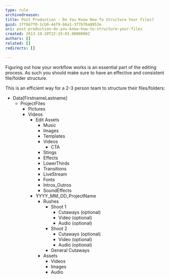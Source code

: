 ```yaml
---
type: rule
archivedreason: 
title: Post Production - Do You Know How To Structure Your Files?
guid: 37f667f0-1cb0-44f9-b6a1-3f7b76a8953e
uri: post-production-do-you-know-how-to-structure-your-files
created: 2013-10-20T22:19:03.0000000Z
authors: []
related: []
redirects: []

---
```


Figuring out how your workflow works is an essential part of the editing process. As such you should make sure to have an effective and consistent file/folder structure. 
<!--endintro-->

This is an efficient way for a 2-3 person team to structure their files/folders:



* Data[FirstnameLastname]
    * ProjectFiles
        * Pictures
        * Videos
            * Edit Assets
                * Music
                * Images
                * Templates
                * Videos
                    * CTA
                * Stings
                * Effects
                * LowerThirds
                * Transitions
                * LiveStream
                * Fonts
                * Intros\_Outros
                * SoundEffects
            * YYYY\_MM\_DD\_ProjectName
                * Rushes
                    * Shoot 1
                        * Cutaways (optional)
                        * Video (optional)
                        * Audio (optional)
                    * Shoot 2
                        * Cutaways (optional)
                        * Video (optional)
                        * Audio (optional)
                    * General Cutaways
                * Assets
                    * Videos
                    * Images
                    * Audio
